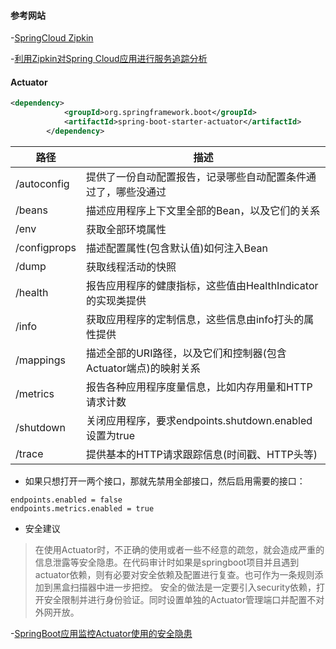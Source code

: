 #### 参考网站

-[SpringCloud Zipkin](http://blog.csdn.net/z8414/article/details/78600646)

-[利用Zipkin对Spring Cloud应用进行服务追踪分析](https://yq.aliyun.com/articles/60165)



#### Actuator

````xml
<dependency>
            <groupId>org.springframework.boot</groupId>
            <artifactId>spring-boot-starter-actuator</artifactId>
        </dependency>
````



| 路径           | 描述                                       |
| ------------ | ---------------------------------------- |
| /autoconfig  | 提供了一份自动配置报告，记录哪些自动配置条件通过了，哪些没通过          |
| /beans       | 描述应用程序上下文里全部的Bean，以及它们的关系                |
| /env         | 获取全部环境属性                                 |
| /configprops | 描述配置属性(包含默认值)如何注入Bean                    |
| /dump        | 获取线程活动的快照                                |
| /health      | 报告应用程序的健康指标，这些值由HealthIndicator的实现类提供    |
| /info        | 获取应用程序的定制信息，这些信息由info打头的属性提供             |
| /mappings    | 描述全部的URI路径，以及它们和控制器(包含Actuator端点)的映射关系   |
| /metrics     | 报告各种应用程序度量信息，比如内存用量和HTTP请求计数             |
| /shutdown    | 关闭应用程序，要求endpoints.shutdown.enabled设置为true |
| /trace       | 提供基本的HTTP请求跟踪信息(时间戳、HTTP头等)              |



- 如果只想打开一两个接口，那就先禁用全部接口，然后启用需要的接口：

````properties
endpoints.enabled = false
endpoints.metrics.enabled = true
````

- 安全建议

> 在使用Actuator时，不正确的使用或者一些不经意的疏忽，就会造成严重的信息泄露等安全隐患。在代码审计时如果是springboot项目并且遇到actuator依赖，则有必要对安全依赖及配置进行复查。也可作为一条规则添加到黑盒扫描器中进一步把控。
> 安全的做法是一定要引入security依赖，打开安全限制并进行身份验证。同时设置单独的Actuator管理端口并配置不对外网开放。

-[SpringBoot应用监控Actuator使用的安全隐患](https://xz.aliyun.com/t/2233)
